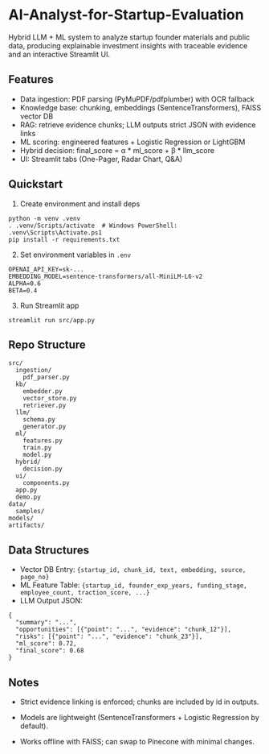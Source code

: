 # AI-Analyst-for-Startup-Evaluation

Hybrid LLM + ML system to analyze startup founder materials and public data, producing explainable investment insights with traceable evidence and an interactive Streamlit UI.

## Features
- Data ingestion: PDF parsing (PyMuPDF/pdfplumber) with OCR fallback
- Knowledge base: chunking, embeddings (SentenceTransformers), FAISS vector DB
- RAG: retrieve evidence chunks; LLM outputs strict JSON with evidence links
- ML scoring: engineered features + Logistic Regression or LightGBM
- Hybrid decision: final_score = α * ml_score + β * llm_score
- UI: Streamlit tabs (One-Pager, Radar Chart, Q&A)

## Quickstart
1. Create environment and install deps
```
python -m venv .venv
. .venv/Scripts/activate  # Windows PowerShell: .venv\Scripts\Activate.ps1
pip install -r requirements.txt
```

2. Set environment variables in `.env`
```
OPENAI_API_KEY=sk-...
EMBEDDING_MODEL=sentence-transformers/all-MiniLM-L6-v2
ALPHA=0.6
BETA=0.4
```

3. Run Streamlit app
```
streamlit run src/app.py
```

## Repo Structure
```
src/
  ingestion/
    pdf_parser.py
  kb/
    embedder.py
    vector_store.py
    retriever.py
  llm/
    schema.py
    generator.py
  ml/
    features.py
    train.py
    model.py
  hybrid/
    decision.py
  ui/
    components.py
  app.py
  demo.py
data/
  samples/
models/
artifacts/
```

## Data Structures
- Vector DB Entry: `{startup_id, chunk_id, text, embedding, source, page_no}`
- ML Feature Table: `{startup_id, founder_exp_years, funding_stage, employee_count, traction_score, ...}`
- LLM Output JSON:
```
{
  "summary": "...",
  "opportunities": [{"point": "...", "evidence": "chunk_12"}],
  "risks": [{"point": "...", "evidence": "chunk_23"}],
  "ml_score": 0.72,
  "final_score": 0.68
}
```

## Notes
- Strict evidence linking is enforced; chunks are included by id in outputs.
- Models are lightweight (SentenceTransformers + Logistic Regression by default).

- Works offline with FAISS; can swap to Pinecone with minimal changes.

